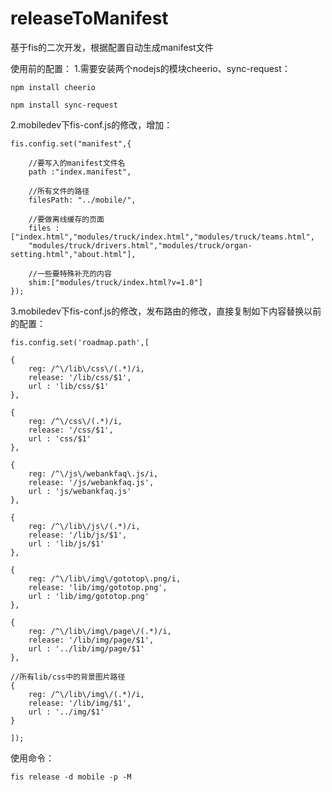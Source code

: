 # releaseToManifest
基于fis的二次开发，根据配置自动生成manifest文件

使用前的配置：
1.需要安装两个nodejs的模块cheerio、sync-request：

	npm install cheerio

	npm install sync-request
   

2.mobiledev下fis-conf.js的修改，增加：

    fis.config.set("manifest",{

		//要写入的manifest文件名
	    path :"index.manifest",  

	    //所有文件的路径
	    filesPath: "../mobile/", 

	    //要做离线缓存的页面
	    files :["index.html","modules/truck/index.html","modules/truck/teams.html",
	    "modules/truck/drivers.html","modules/truck/organ-setting.html","about.html"],

	    //一些要特殊补充的内容
	    shim:["modules/truck/index.html?v=1.0"]
	});

3.mobiledev下fis-conf.js的修改，发布路由的修改，直接复制如下内容替换以前的配置：

	fis.config.set('roadmap.path',[

    {
        reg: /^\/lib\/css\/(.*)/i,
        release: '/lib/css/$1',
        url : 'lib/css/$1'
    },

    {
        reg: /^\/css\/(.*)/i,
        release: '/css/$1',
        url : 'css/$1'
    },

    {
        reg: /^\/js\/webankfaq\.js/i,
        release: '/js/webankfaq.js',
        url : 'js/webankfaq.js'
    },

    {
        reg: /^\/lib\/js\/(.*)/i,
        release: '/lib/js/$1',
        url : 'lib/js/$1'
    },

    {
        reg: /^\/lib\/img\/gototop\.png/i,
        release: 'lib/img/gototop.png',
        url : 'lib/img/gototop.png'
    },

    {
        reg: /^\/lib\/img\/page\/(.*)/i,
        release: '/lib/img/page/$1',
        url : '../lib/img/page/$1'
    },

    //所有lib/css中的背景图片路径
    {
        reg: /^\/lib\/img\/(.*)/i,
        release: '/lib/img/$1',
        url : '../img/$1'
    }

	]);
	
使用命令：

	fis release -d mobile -p -M 